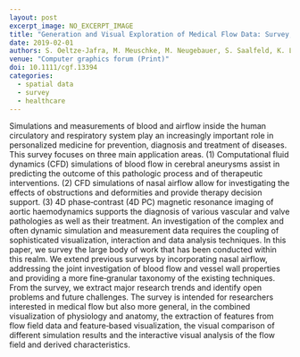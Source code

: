 ```yaml
---
layout: post
excerpt_image: NO_EXCERPT_IMAGE
title: "Generation and Visual Exploration of Medical Flow Data: Survey, Research Trends and Future Challenges"
date: 2019-02-01
authors: S. Oeltze-Jafra, M. Meuschke, M. Neugebauer, S. Saalfeld, K. Lawonn, G. Janiga, H. Hege, S. Zachow & B. Preim
venue: "Computer graphics forum (Print)"
doi: 10.1111/cgf.13394
categories:
  - spatial data
  - survey
  - healthcare
---
```

Simulations and measurements of blood and airflow inside the human circulatory and respiratory system play an increasingly important role in personalized medicine for prevention, diagnosis and treatment of diseases. This survey focuses on three main application areas. (1) Computational fluid dynamics (CFD) simulations of blood flow in cerebral aneurysms assist in predicting the outcome of this pathologic process and of therapeutic interventions. (2) CFD simulations of nasal airflow allow for investigating the effects of obstructions and deformities and provide therapy decision support. (3) 4D phase‐contrast (4D PC) magnetic resonance imaging of aortic haemodynamics supports the diagnosis of various vascular and valve pathologies as well as their treatment. An investigation of the complex and often dynamic simulation and measurement data requires the coupling of sophisticated visualization, interaction and data analysis techniques. In this paper, we survey the large body of work that has been conducted within this realm. We extend previous surveys by incorporating nasal airflow, addressing the joint investigation of blood flow and vessel wall properties and providing a more fine‐granular taxonomy of the existing techniques. From the survey, we extract major research trends and identify open problems and future challenges. The survey is intended for researchers interested in medical flow but also more general, in the combined visualization of physiology and anatomy, the extraction of features from flow field data and feature‐based visualization, the visual comparison of different simulation results and the interactive visual analysis of the flow field and derived characteristics.

